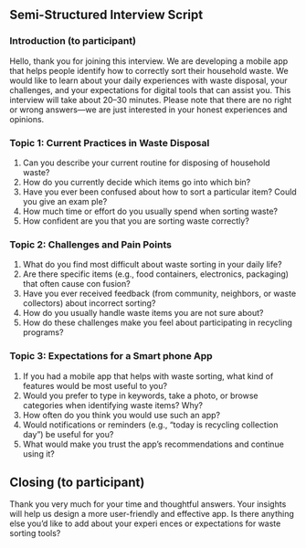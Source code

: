 ##  Semi-Structured Interview Script

###  Introduction (to participant) 

Hello, thank you for joining this interview. We are developing a mobile app that helps people identify how to correctly sort their household waste. We would like to learn about your daily experiences with waste disposal, your challenges, and your expectations for digital tools that can assist you. This interview will take about 20–30 minutes. Please note that there are no right or wrong answers—we are just interested in your honest experiences and opinions.

###  Topic 1: Current Practices in Waste Disposal

1. Can you describe your current routine for disposing of household waste?
2. How do you currently decide which items go into which bin?
3.  Have you ever been confused about how to sort a particular item? Could you give an exam ple?
4.  How much time or effort do you usually spend when sorting waste?
5.  How confident are you that you are sorting waste correctly?

### Topic 2: Challenges and Pain Points

1. What do you find most difficult about waste sorting in your daily life?
2.  Are there specific items (e.g., food containers, electronics, packaging) that often cause con fusion?
3. Have you ever received feedback (from community, neighbors, or waste collectors) about incorrect sorting?
4.  How do you usually handle waste items you are not sure about?
5. How do these challenges make you feel about participating in recycling programs?

###  Topic 3: Expectations for a Smart phone  App

1. If you had a mobile app that helps with waste sorting, what kind of features would be most useful to you?
2.  Would you prefer to type in keywords, take a photo, or browse categories when identifying waste items? Why?
3.  How often do you think you would use such an app?
4. Would notifications or reminders (e.g., “today is recycling collection day”) be useful for you?
5.  What would make you trust the app’s recommendations and continue using it?

##  Closing (to participant)

Thank you very much for your time and thoughtful answers. Your insights will help us design a more user-friendly and effective app. Is there anything else you’d like to add about your experi ences or expectations for waste sorting tools?